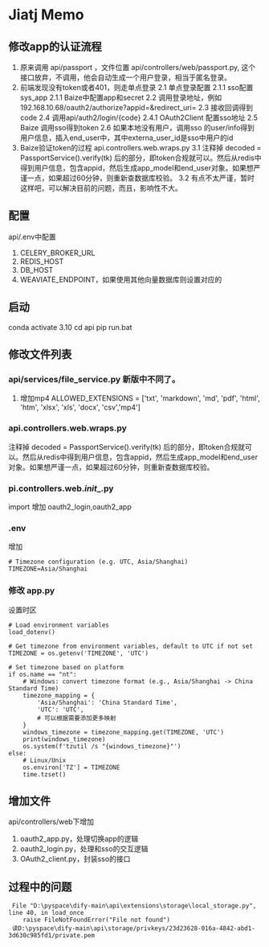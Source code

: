 # Jiatj Memo

## 修改app的认证流程
1. 原来调用 api/passport ，文件位置 api/controllers/web/passport.py,  这个接口放弃，不调用，他会自动生成一个用户登录，相当于匿名登录。
2. 前端发现没有token或者401，则走单点登录
    2.1 单点登录配置
        2.1.1 sso配置sys_app
        2.1.1 Baize中配置app和secret
    2.2 调用登录地址，例如192.168.10.68/oauth2/authorize?appid=&redirect_uri=
    2.3 接收回调得到code
    2.4 调用api/auth2/login/{code}
        2.4.1 OAuth2Client  配置sso地址
    2.5 Baize 调用sso得到token
    2.6 如果本地没有用户，调用sso 的user/info得到用户信息，插入end_user中，其中externa_user_id是sso中用户的id
3. Baize验证token的过程 api.controllers.web.wraps.py
    3.1 注释掉 decoded = PassportService().verify(tk) 后的部分，即token合规就可以。然后从redis中得到用户信息，包含appid，然后生成app_model和end_user对象。如果想严谨一点，如果超过60分钟，则重新查数据库校验。
    3.2 有点不太严谨，暂时这样吧，可以解决目前的问题，而且，影响性不大。

 

 


## 配置
api/.env中配置
1. CELERY_BROKER_URL
2. REDIS_HOST
3. DB_HOST
4. WEAVIATE_ENDPOINT，如果使用其他向量数据库则设置对应的


## 启动
conda activate 3.10
cd api pip
run.bat

## 修改文件列表
###  api/services/file_service.py  新版中不同了。
1. 增加mp4
    ALLOWED_EXTENSIONS = ['txt', 'markdown', 'md', 'pdf', 'html', 'htm', 'xlsx', 'xls', 'docx', 'csv','mp4']

### api.controllers.web.wraps.py

注释掉 decoded = PassportService().verify(tk) 后的部分，即token合规就可以。然后从redis中得到用户信息，包含appid，然后生成app_model和end_user对象。如果想严谨一点，如果超过60分钟，则重新查数据库校验。

### pi.controllers.web._init__.py

import 增加  oauth2_login,oauth2_app

### .env 
增加 
~~~
# Timezone configuration (e.g. UTC, Asia/Shanghai)
TIMEZONE=Asia/Shanghai
~~~
### 修改 app.py
设置时区
~~~
# Load environment variables
load_dotenv()

# Get timezone from environment variables, default to UTC if not set
TIMEZONE = os.getenv('TIMEZONE', 'UTC')

# Set timezone based on platform
if os.name == "nt":
    # Windows: convert timezone format (e.g., Asia/Shanghai -> China Standard Time)
    timezone_mapping = {
        'Asia/Shanghai': 'China Standard Time',
        'UTC': 'UTC',
        # 可以根据需要添加更多映射
    }
    windows_timezone = timezone_mapping.get(TIMEZONE, 'UTC')
    print(windows_timezone)
    os.system(f'tzutil /s "{windows_timezone}"')
else:
    # Linux/Unix
    os.environ['TZ'] = TIMEZONE
    time.tzset()

~~~


## 增加文件
api/controllers/web下增加
1. oauth2_app.py，处理切换app的逻辑
2. oauth2_login.py，处理和sso的交互逻辑
3. OAuth2_client.py，封装sso的接口
 


## 过程中的问题
~~~
 File "D:\pyspace\dify-main\api\extensions\storage\local_storage.py", line 40, in load_once
    raise FileNotFoundError("File not found")
 读D:\pyspace\dify-main\api\storage/privkeys/23d23628-016a-4842-abd1-3d630c985fd1/private.pem   
~~~